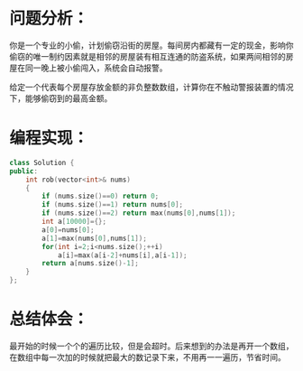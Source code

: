 # 问题分析：
你是一个专业的小偷，计划偷窃沿街的房屋。每间房内都藏有一定的现金，影响你偷窃的唯一制约因素就是相邻的房屋装有相互连通的防盗系统，如果两间相邻的房屋在同一晚上被小偷闯入，系统会自动报警。

给定一个代表每个房屋存放金额的非负整数数组，计算你在不触动警报装置的情况下，能够偷窃到的最高金额。
# 编程实现：
```C++
class Solution {
public:
    int rob(vector<int>& nums) 
    {
        if (nums.size()==0) return 0;
        if (nums.size()==1) return nums[0];
        if (nums.size()==2) return max(nums[0],nums[1]);
        int a[10000]={};
        a[0]=nums[0];
        a[1]=max(nums[0],nums[1]);
        for(int i=2;i<nums.size();++i)
            a[i]=max(a[i-2]+nums[i],a[i-1]);
        return a[nums.size()-1];
    }
};
```
# 总结体会：
最开始的时候一个个的遍历比较，但是会超时。后来想到的办法是再开一个数组，在数组中每一次加的时候就把最大的数记录下来，不用再一一遍历，节省时间。